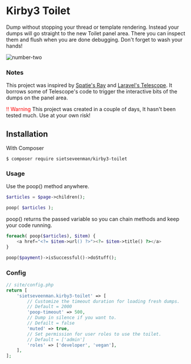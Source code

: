 # Kirby3 Toilet

Dump without stopping your thread or template rendering. Instead your dumps will go straight to the new Toilet panel area. There you can inspect them 
and flush when you are done debugging. Don't forget to wash your hands!

![number-two](https://user-images.githubusercontent.com/19320817/194783072-59ff2c15-87c4-4338-bf2c-6570bbb9e5c8.gif)

### Notes
This project was inspired by <a href="https://spatie.be/products/ray">Spatie's Ray</a> and <a href="https://laravel.com/docs/9.x/telescope">Laravel's Telescope</a>. It borrows some of Telescope's code to trigger the interactive bits of the dumps on the panel area.

<span style="color: red">!! Warning </span>This project was created in a couple of days, It hasn't been tested much. Use at your own risk!
## Installation

With Composer

```
$ composer require sietseveenman/kirby3-toilet
```

### Usage

Use the poop() method anywhere.
```php
$articles = $page->children();

poop( $articles );
```
poop() returns the passed variable so you can chain methods and keep your code running.
```php
foreach( poop($articles), $item) {
    <a href="<?= $item->url() ?>"><?= $item->title() ?></a>
}

poop($payment)->isSuccessful()->doStuff();
```

### Config
```php
// site/config.php
return [
    'sietseveenman.kirby3-toilet' => [
        // Customize the timeout duration for loading fresh dumps.
        // Default = 2000
        'poop-timeout' => 500,
        // Dump in silence if you want to.
        // Defailt = false
        'muted' => true,
        // Set permission for user roles to use the toilet.
        // Default = ['admin']
        'roles' => ['developer', 'vegan'],
    ],
];
```